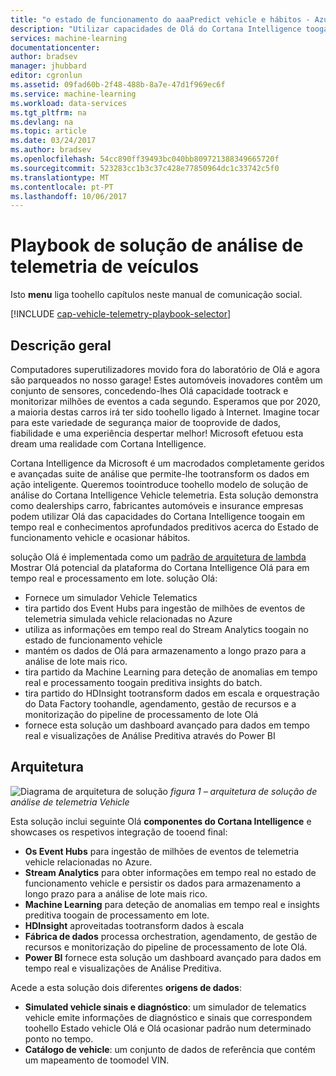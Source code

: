 ```yaml
---
title: "o estado de funcionamento do aaaPredict vehicle e hábitos - Azure | Microsoft Docs"
description: "Utilizar capacidades de Olá do Cortana Intelligence toogain preditivos e em tempo real das informações no estado de funcionamento vehicle e ocasionar hábitos."
services: machine-learning
documentationcenter: 
author: bradsev
manager: jhubbard
editor: cgronlun
ms.assetid: 09fad60b-2f48-488b-8a7e-47d1f969ec6f
ms.service: machine-learning
ms.workload: data-services
ms.tgt_pltfrm: na
ms.devlang: na
ms.topic: article
ms.date: 03/24/2017
ms.author: bradsev
ms.openlocfilehash: 54cc890ff39493bc040bb809721388349665720f
ms.sourcegitcommit: 523283cc1b3c37c428e77850964dc1c33742c5f0
ms.translationtype: MT
ms.contentlocale: pt-PT
ms.lasthandoff: 10/06/2017
---
```

# <a name="vehicle-telemetry-analytics-solution-playbook"></a>Playbook de solução de análise de telemetria de veículos
Isto **menu** liga toohello capítulos neste manual de comunicação social. 

[!INCLUDE [cap-vehicle-telemetry-playbook-selector](../../includes/cap-vehicle-telemetry-playbook-selector.md)]

## <a name="overview"></a>Descrição geral
Computadores superutilizadores movido fora do laboratório de Olá e agora são parqueados no nosso garage! Estes automóveis inovadores contêm um conjunto de sensores, concedendo-lhes Olá capacidade tootrack e monitorizar milhões de eventos a cada segundo. Esperamos que por 2020, a maioria destas carros irá ter sido toohello ligado à Internet. Imagine tocar para este variedade de segurança maior de tooprovide de dados, fiabilidade e uma experiência despertar melhor! Microsoft efetuou esta dream uma realidade com Cortana Intelligence.

Cortana Intelligence da Microsoft é um macrodados completamente geridos e avançadas suite de análise que permite-lhe tootransform os dados em ação inteligente. Queremos toointroduce toohello modelo de solução de análise do Cortana Intelligence Vehicle telemetria. Esta solução demonstra como dealerships carro, fabricantes automóveis e insurance empresas podem utilizar Olá das capacidades do Cortana Intelligence toogain em tempo real e conhecimentos aprofundados preditivos acerca do Estado de funcionamento vehicle e ocasionar hábitos. 

solução Olá é implementada como um [padrão de arquitetura de lambda](https://en.wikipedia.org/wiki/Lambda_architecture) Mostrar Olá potencial da plataforma do Cortana Intelligence Olá para em tempo real e processamento em lote. solução Olá: 

* Fornece um simulador Vehicle Telematics
* tira partido dos Event Hubs para ingestão de milhões de eventos de telemetria simulada vehicle relacionadas no Azure 
* utiliza as informações em tempo real do Stream Analytics toogain no estado de funcionamento vehicle
* mantém os dados de Olá para armazenamento a longo prazo para a análise de lote mais rico. 
* tira partido da Machine Learning para deteção de anomalias em tempo real e processamento toogain preditiva insights do batch.
* tira partido do HDInsight tootransform dados em escala e orquestração do Data Factory toohandle, agendamento, gestão de recursos e a monitorização do pipeline de processamento de lote Olá 
* fornece esta solução um dashboard avançado para dados em tempo real e visualizações de Análise Preditiva através do Power BI

## <a name="architecture"></a>Arquitetura
![Diagrama de arquitetura de solução](./media/cortana-analytics-playbook-vehicle-telemetry/fig1-vehicle-telemetry-annalytics-solution-architecture.png)
*figura 1 – arquitetura de solução de análise de telemetria Vehicle*

Esta solução inclui seguinte Olá **componentes do Cortana Intelligence** e showcases os respetivos integração de tooend final:

* **Os Event Hubs** para ingestão de milhões de eventos de telemetria vehicle relacionadas no Azure.
* **Stream Analytics** para obter informações em tempo real no estado de funcionamento vehicle e persistir os dados para armazenamento a longo prazo para a análise de lote mais rico.
* **Machine Learning** para deteção de anomalias em tempo real e insights preditiva toogain de processamento em lote.
* **HDInsight** aproveitadas tootransform dados à escala
* **Fábrica de dados** processa orchestration, agendamento, de gestão de recursos e monitorização do pipeline de processamento de lote Olá.
* **Power BI** fornece esta solução um dashboard avançado para dados em tempo real e visualizações de Análise Preditiva.

Acede a esta solução dois diferentes **origens de dados**: 

* **Simulated vehicle sinais e diagnóstico**: um simulador de telematics vehicle emite informações de diagnóstico e sinais que correspondem toohello Estado vehicle Olá e Olá ocasionar padrão num determinado ponto no tempo. 
* **Catálogo de vehicle**: um conjunto de dados de referência que contém um mapeamento de toomodel VIN.

